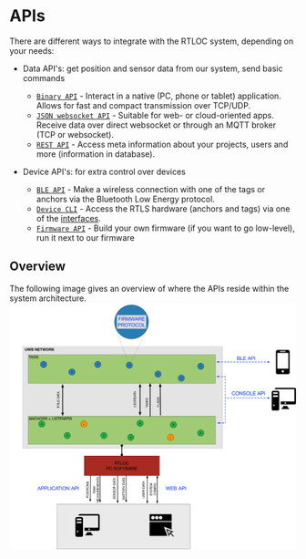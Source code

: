 # APIs
There are different ways to integrate with the RTLOC system, depending on your needs:
* Data API's: get position and sensor data from our system, send basic commands
  - [`Binary API`](/api/api_application.html) - Interact in a native (PC, phone or tablet) application. Allows for fast and compact transmission over TCP/UDP.
  - [`JSON websocket API`](/api/api_web.html) - Suitable for web- or cloud-oriented apps. Receive data over direct websocket or through an MQTT broker (TCP or websocket).
  - [`REST API`](/api/api_rest.html) - Access meta information about your projects, users and more (information in database).

* Device API's: for extra control over devices
  - [`BLE API`](/api/api_ble.html) - Make a wireless connection with one of the tags or anchors via the Bluetooth Low Energy protocol.
  - [`Device CLI`](/api/api_console.html) - Access the RTLS hardware (anchors and tags) via one of the [interfaces](/hardware/#interfaces).
  - [`Firmware API`](/api/api_firmware.html) - Build your own firmware (if you want to go low-level), run it next to our firmware

## Overview
The following image gives an overview of where the APIs reside within the system architecture.
![API_overview](./img/api_overview.png)
